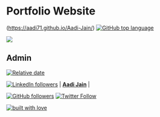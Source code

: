 # Portfolio Website

(https://aadi71.github.io/Aadi-Jain/) [![GitHub top language](https://img.shields.io/github/languages/top/Aadi71/Portfolio?color=yellow&logo=javascript)](https://aadi71.github.io/Aadi-Jain/)

![](public/images/portfolio.png)

## Admin

[![Relative date](https://img.shields.io/badge/started-April-brightgreen)](https://github.com/Aadi71/) 
<!-- [![Maintenance](https://img.shields.io/maintenance/yes/2020?color=green&logo=github)](https://github.com/Aadi71/) -->

[![LinkedIn followers](https://img.shields.io/badge/LinkedIn-0077B5?style=for-the-badge&logo=linkedin&logoColor=white)](https://www.linkedin.com/in/aadijain7102/)
| **[Aadi Jain](https://www.linkedin.com/in/aadijain7102/)**  |

[![GitHub followers](https://img.shields.io/github/followers/Aadi71.svg?label=Follow%20@Aadi71&style=social)](https://github.com/Aadi71/) [![Twitter Follow](https://img.shields.io/twitter/follow/Aadi_Jain_7?style=social)](https://twitter.com/Aadi_Jain_7) 

[![built with love](https://forthebadge.com/images/badges/built-with-love.svg)](https://github.com/Aadi71)
